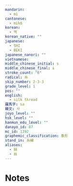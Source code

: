 ```yaml
---
mandarin:
  - mì
cantonese:
  - mik6
korean:
  - 멱
korean_native: ""
japanese:
  - SHI
  - BEKI
japanese_nanori: ""
vietnamese:
middle_chinese_initial: s
middle_chinese_final: ɨ
stroke_count: "6"
radical: 糸
skip_number: 2-3-3
grade_level: 1
pos: ""
english:
  - silk thread
羅馬字: sa
韓文: 사
joyo_level: ""
hsk_level: ""
hanmun_edu_level: ""
danayo_id: 87
mc_id: 1392
graphemic_classification: 象形
stand_in: 糸線
aliases:
  - 絲
  - 丝
---
```


# Notes

